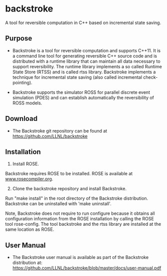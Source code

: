 # backstroke
A tool for reversible computation in C++ based on incremental state saving.

## Purpose

* Backstroke is a tool for reversible computation and supports
  C++11. It is a command line tool for generating reversible C++
  source code and is distributed with a runtime library that can
  maintain all data necessary to support reversibility. The runtime
  library implements a so called Runtime State Store (RTSS) and is
  called rtss library. Backstroke implements a technique for
  incremental state saving (also called incremental check-pointing).

* Backstroke supports the simulator ROSS for parallel discrete event
  simulation (PDES) and can establish automatically the reversibility
  of ROSS models.


## Download

* The Backstroke git repository can be found at
  https://github.com/LLNL/backstroke


## Installation

1. Install ROSE.

  Backstroke requires ROSE to be installed. ROSE is available at
  www.rosecompiler.org. 

2. Clone the backstroke repository and install Backstroke.

  Run "make install" in the root directory of the Backstroke
  distribution. Backstroke can be uninstalled with 'make uninstall'.

  Note, Backstroke does not require to run configure because it
  obtains all configuration information from the ROSE installation by
  calling the ROSE tool rose-config. The tool backstroke and the rtss
  library are installed at the same location as ROSE.


## User Manual

* The Backstroke user manual is available as part of the Backstroke
  distribution at:
  https://github.com/LLNL/backstroke/blob/master/docs/user-manual.pdf
